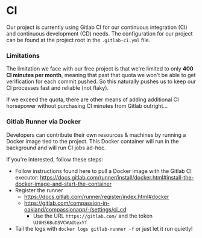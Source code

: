 # CI

Our project is currently using Gitlab CI for our continuous integration (CI) and continuous development (CD) needs. The configuration for our project can be found at the project root in the `.gitlab-ci.yml` file.

### Limitations

The limitation we face with our free project is that we're limited to only **400 CI minutes per month**, meaning that past that quota we won't be able to get verification for each commit pushed. So this naturally pushes us to keep our CI processes fast and reliable (not flaky).

If we exceed the quota, there are other means of adding additional CI horsepower without purchasing CI minutes from Gitlab outright...

### Gitlab Runner via Docker

Developers can contribute their own resources & machines by running a Docker image tied to the project. This Docker container will run in the background and will run CI jobs ad-hoc.

If you're interested, follow these steps:

- Follow instructions found here to pull a Docker image with the Gitlab CI executor: https://docs.gitlab.com/runner/install/docker.html#install-the-docker-image-and-start-the-container
- Register the runner
  - https://docs.gitlab.com/runner/register/index.html#docker
  - https://gitlab.com/compassion-in-oakland/compassionapp/-/settings/ci_cd
    - Use the URL `https://gitlab.com/` and the token `UJUH568uDSVCWUdtexYf`
- Tail the logs with `docker logs gitlab-runner -f` or just let it run quietly!
